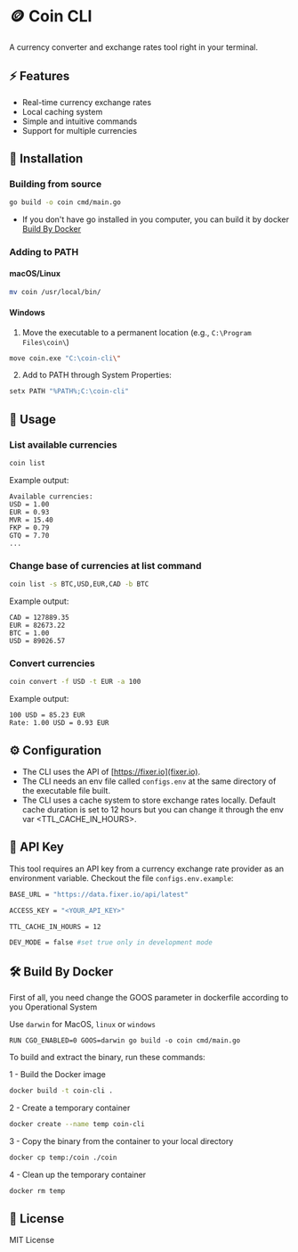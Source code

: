 # 🪙 Coin CLI

A currency converter and exchange rates tool right in your terminal.

## ⚡️ Features

- Real-time currency exchange rates
- Local caching system
- Simple and intuitive commands
- Support for multiple currencies

## 🚀 Installation

### Building from source

```bash
go build -o coin cmd/main.go
```

- If you don't have go installed in you computer, you can build it by docker [Build By Docker](https://github.com/WandersonLontra/coin-cli?tab=readme-ov-file#-build-by-docker)

### Adding to PATH

#### macOS/Linux

```bash
mv coin /usr/local/bin/
```

#### Windows

1. Move the executable to a permanent location (e.g., `C:\Program Files\coin\`)

```bash
move coin.exe "C:\coin-cli\"
```

2. Add to PATH through System Properties:

```bash
setx PATH "%PATH%;C:\coin-cli"
```

## 📖 Usage

### List available currencies

```bash
coin list
```

Example output:

```
Available currencies:
USD = 1.00
EUR = 0.93
MVR = 15.40
FKP = 0.79
GTQ = 7.70
...
```

### Change base of currencies at list command

```bash
coin list -s BTC,USD,EUR,CAD -b BTC
```

Example output:

```
CAD = 127889.35
EUR = 82673.22
BTC = 1.00
USD = 89026.57
```

### Convert currencies

```bash
coin convert -f USD -t EUR -a 100
```

Example output:

```
100 USD = 85.23 EUR
Rate: 1.00 USD = 0.93 EUR
```

## ⚙️ Configuration

- The CLI uses the API of [https://fixer.io](fixer.io).
- The CLI needs an env file called `configs.env` at the same directory of the executable file built.
- The CLI uses a cache system to store exchange rates locally. Default cache duration is set to 12 hours but you can change it through the env var <TTL_CACHE_IN_HOURS>.

## 🔑 API Key

This tool requires an API key from a currency exchange rate provider as an environment variable. Checkout the file `configs.env.example`:

```bash
BASE_URL = "https://data.fixer.io/api/latest"

ACCESS_KEY = "<YOUR_API_KEY>"

TTL_CACHE_IN_HOURS = 12

DEV_MODE = false #set true only in development mode
```

## 🛠️ Build By Docker

First of all, you need change the GOOS parameter in dockerfile according to you Operational System

Use `darwin` for MacOS, `linux` or `windows`

```docker
RUN CGO_ENABLED=0 GOOS=darwin go build -o coin cmd/main.go
```

To build and extract the binary, run these commands:

1 - Build the Docker image

```bash
docker build -t coin-cli .
```

2 - Create a temporary container

```bash
docker create --name temp coin-cli
```

3 - Copy the binary from the container to your local directory

```bash
docker cp temp:/coin ./coin
```

4 - Clean up the temporary container

```bash
docker rm temp
```

## 📝 License

MIT License
